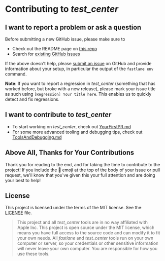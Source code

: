 # Contributing to _test_center_

## I want to report a problem or ask a question

Before submitting a new GitHub issue, please make sure to

- Check out the README page on [this repo](https://github.com/lyndsey-ferguson/fastlane-plugin-test_center)
- Search for [existing GitHub issues](https://github.com/lyndsey-ferguson/fastlane-plugin-test_center/issues)

If the above doesn't help, please [submit an issue](https://github.com/lyndsey-ferguson/fastlane-plugin-test_center/issues) on GitHub and provide information about your setup, in particular the output of the `fastlane env` command.

**Note**: If you want to report a regression in _test_center_ (something that has worked before, but broke with a new release), please mark your issue title as such using `[Regression] Your title here`. This enables us to quickly detect and fix regressions.

## I want to contribute to _test_center_

- To start working on _test_center_, check out [YourFirstPR.md][firstpr]
- For some more advanced tooling and debugging tips, check out [ToolsAndDebugging.md](https://github.com/fastlane/fastlane/blob/master/ToolsAndDebugging.md)

## Above All, Thanks for Your Contributions

Thank you for reading to the end, and for taking the time to contribute to the project! If you include the 🐣 emoji at the top of the body of your issue or pull request, we'll know that you've given this your full attention and are doing your best to help!

## License

This project is licensed under the terms of the MIT license. See the [LICENSE][license] file.

> This project and all _test_center_ tools are in no way affiliated with Apple Inc. This project is open source under the MIT license, which means you have full access to the source code and can modify it to fit your own needs. All _fastlane_ and _test_center_ tools run on your own computer or server, so your credentials or other sensitive information will never leave your own computer. You are responsible for how you use these tools.

<!-- Links: -->
[license]: https://github.com/fastlane/fastlane/blob/master/LICENSE
[tools and debugging]: https://github.com/fastlane/fastlane/blob/master/ToolsAndDebugging.md
[firstpr]: YourFirstPR.md
